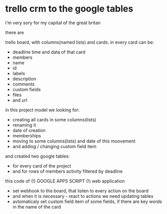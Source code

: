 # trello crm to the google tables 

i'm very sory for my capital of the great britan

there are

trello board, with columns(named lists) and cards.
in every card can be: 
- deadline time and data of that card
- members
- name
- id
- labels
- description
- comments
- custom fields
- files
- and url

in this project model we looking for:
- creating all cards in some columns(lists)
- renaming it
- date of creation
- memberships
- moving to some columns(lists) and date of this moovement
- and adding / changing custom field item

and created two google tables:
- for every card of the project
- and for rows of members activity filtered by deadline

this code of (!) GOOGLE APPS SCRIPT (!) web application 
- set webhook to the board, that listen to every action on the board
- and when it is necessary - react to actions we need updating tables
- avtomaticaly set custom field item of some fields, if there are key words in the name of the card 
